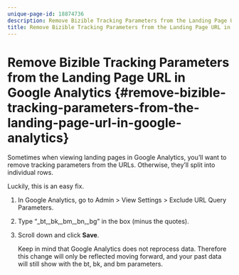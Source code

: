 ```yaml
---
unique-page-id: 18874736
description: Remove Bizible Tracking Parameters from the Landing Page URL in Google Analytics - Bizible - Product Documentation
title: Remove Bizible Tracking Parameters from the Landing Page URL in Google Analytics
---
```


# Remove Bizible Tracking Parameters from the Landing Page URL in Google Analytics {#remove-bizible-tracking-parameters-from-the-landing-page-url-in-google-analytics}

Sometimes when viewing landing pages in Google Analytics, you’ll want to remove tracking parameters from the URLs. Otherwise, they’ll split into individual rows.

Luckily, this is an easy fix.

1. In Google Analytics, go to Admin > View Settings > Exclude URL Query Parameters.
1. Type “_bt,_bk,_bm,_bn,_bg” in the box (minus the quotes).
1. Scroll down and click **Save**.

   Keep in mind that Google Analytics does not reprocess data. Therefore this change will only be reflected moving forward, and your past data will still show with the bt, bk, and bm parameters.

